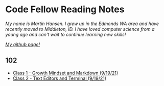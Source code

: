 # Code Fellow Reading Notes

*My name is Martin Hansen. I grew up in the Edmonds WA area and have recently moved to Middleton, ID. I have loved computer science from a young age and can't wait to continue learning new skills!*


*[My github page!](https://github.com/sp00nes)*

## 102

- [Class 1 - Growth Mindset and Markdown (9/19/21)](102/class-01.md)
- [Class 2 - Text Editors and Terminal (9/19/21)](102/class-02.md)
